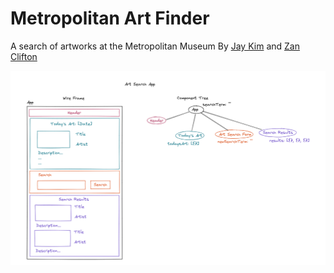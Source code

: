 # Metropolitan Art Finder
A search of artworks at the Metropolitan Museum
By [Jay Kim](https://github.com/ji0kim) and [Zan Clifton](https://github.com/ZanClifton)

![Mini-app Plan](https://github.com/ZanClifton/metropolitan-art-finder/blob/main/artfinderplan.png)
